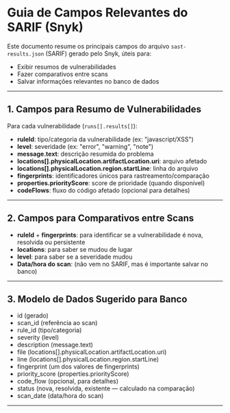 # Guia de Campos Relevantes do SARIF (Snyk)

Este documento resume os principais campos do arquivo `sast-results.json` (SARIF) gerado pelo Snyk, úteis para:

- Exibir resumos de vulnerabilidades
- Fazer comparativos entre scans
- Salvar informações relevantes no banco de dados

---

## 1. Campos para Resumo de Vulnerabilidades

Para cada vulnerabilidade (`runs[].results[]`):

- **ruleId**: tipo/categoria da vulnerabilidade (ex: "javascript/XSS")
- **level**: severidade (ex: "error", "warning", "note")
- **message.text**: descrição resumida do problema
- **locations[].physicalLocation.artifactLocation.uri**: arquivo afetado
- **locations[].physicalLocation.region.startLine**: linha do arquivo
- **fingerprints**: identificadores únicos para rastreamento/comparação
- **properties.priorityScore**: score de prioridade (quando disponível)
- **codeFlows**: fluxo do código afetado (opcional para detalhes)

---

## 2. Campos para Comparativos entre Scans

- **ruleId** + **fingerprints**: para identificar se a vulnerabilidade é nova, resolvida ou persistente
- **locations**: para saber se mudou de lugar
- **level**: para saber se a severidade mudou
- **Data/hora do scan**: (não vem no SARIF, mas é importante salvar no banco)

---

## 3. Modelo de Dados Sugerido para Banco

- id (gerado)
- scan_id (referência ao scan)
- rule_id (tipo/categoria)
- severity (level)
- description (message.text)
- file (locations[].physicalLocation.artifactLocation.uri)
- line (locations[].physicalLocation.region.startLine)
- fingerprint (um dos valores de fingerprints)
- priority_score (properties.priorityScore)
- code_flow (opcional, para detalhes)
- status (nova, resolvida, existente — calculado na comparação)
- scan_date (data/hora do scan)

---
